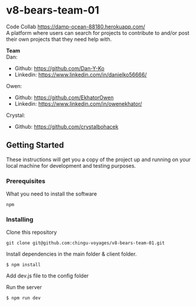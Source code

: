 # v8-bears-team-01
Code Collab https://damp-ocean-88180.herokuapp.com/  
A platform where users can search for projects to contribute to and/or post their own projects that they need help with.

**Team**  
Dan:
* Github: https://github.com/Dan-Y-Ko  
* Linkedin: https://www.linkedin.com/in/danielko56666/

Owen:  
* Github: https://github.com/EkhatorOwen  
* Linkedin: https://www.linkedin.com/in/owenekhator/  

Crystal:  
* Github: https://github.com/crystalbohacek

## Getting Started

These instructions will get you a copy of the project up and running on your local machine for development and testing purposes. 

### Prerequisites

What you need to install the software 

```
npm
```

### Installing

Clone this repository

```
git clone git@github.com:chingu-voyages/v8-bears-team-01.git
```

Install dependencies in the main folder & client folder.

```
$ npm install
```

Add dev.js file to the config folder

Run the server

```
$ npm run dev
```
